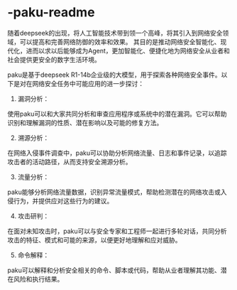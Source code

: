 # -paku-readme
随着deepseek的出现，将人工智能技术带到领一个高峰，将其引入到网络安全领域，可以提高和完善网络防御的效率和效果。
其目的是推动网络安全智能化、现代化，进而以求以后能够成为Agent，更加智能化、便捷化地为网络安全从业者和社会提供更安全的数字生活环境。

paku是基于deepseek R1-14b企业级的大模型，用于探索各种网络安全事件。以下是对在网络安全任务中可能应用的进一步探讨：
1. 漏洞分析：

使用paku可以和大家共同分析和审查应用程序或系统中的潜在漏洞。它可以帮助识别和理解漏洞的性质、潜在影响以及可能的修复方法。

2. 溯源分析：

在网络入侵事件调查中，paku可以协助分析网络流量、日志和事件记录，以追踪攻击者的活动路径，从而支持安全溯源分析。

3. 流量分析：

paku能够分析网络流量数据，识别异常流量模式，帮助检测潜在的网络攻击或入侵行为，并提供应对这些行为的建议。

4. 攻击研判：

在面对未知攻击时，paku可以与安全专家和工程师一起进行多轮对话，共同分析攻击的特征、模式和可能的来源，以便更好地理解和应对威胁。

5. 命令解释：

paku可以解释和分析安全相关的命令、脚本或代码，帮助从业者理解其功能、潜在风险和执行结果。
